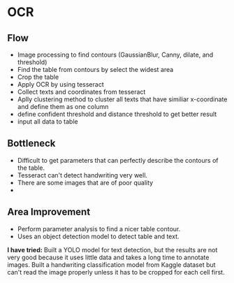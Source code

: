 # OCR

## Flow
- Image processing to find contours (GaussianBlur, Canny, dilate, and threshold)
- Find the table from contours by select the widest area
- Crop the table
- Apply OCR by using tesseract
- Collect texts and coordinates from tesseract
- Aplly clustering method to cluster all texts that have similiar x-coordinate and define them as one column
- define confident threshold and distance threshold to get better result
- input all data to table

## Bottleneck
- Difficult to get parameters that can perfectly describe the contours of the table.
- Tesseract can't detect handwriting very well.
- There are some images that are of poor quality
- 
## Area Improvement
- Perform parameter analysis to find a nicer table contour.
- Uses an object detection model to detect table and text.

**I have tried:** Built a YOLO model for text detection, but the results are not very good because it uses little data and takes a long time to annotate images.
Built a handwriting classification model from Kaggle dataset but can't read the image properly unless it has to be cropped for each cell first.
